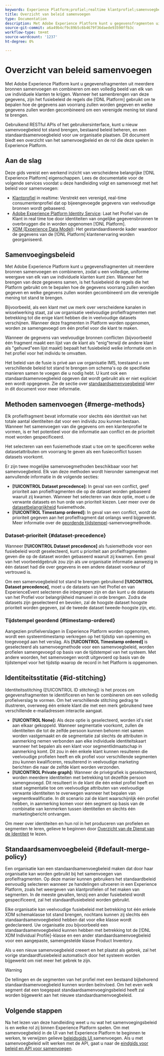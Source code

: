 ```yaml
---
keywords: Experience Platform;profiel;realtime klantprofiel;samenvoegbeleid;UI;gebruikersinterface;geordende tijdstempel;prioriteit gegevensset
title: Overzicht van beleid samenvoegen
type: Documentation
description: Met Adobe Experience Platform kunt u gegevensfragmenten uit meerdere bronnen samenvoegen en combineren om een volledig beeld van uw individuele klanten te krijgen. Wanneer het brengen van deze gegevens samen, is het fusiebeleid de regels die het Platform gebruikt om te bepalen hoe de gegevens voorrang zullen worden gegeven en welke gegevens zullen worden gecombineerd om de verenigde mening tot stand te brengen.
source-git-commit: a6a49b4cf9c89b5c6b4679f36daede93590ffb3c
workflow-type: tm+mt
source-wordcount: '1237'
ht-degree: 0%

---
```



# Overzicht van beleid samenvoegen

Met Adobe Experience Platform kunt u gegevensfragmenten uit meerdere bronnen samenvoegen en combineren om een volledig beeld van elk van uw individuele klanten te krijgen. Wanneer het samenbrengen van deze gegevens, zijn het fusiebeleid de regels die [!DNL Platform] gebruikt om te bepalen hoe de gegevens aan voorrang zullen worden gegeven en welke gegevens zullen worden gecombineerd om een verenigde mening tot stand te brengen.

Gebruikend RESTful APIs of het gebruikersinterface, kunt u nieuw samenvoegbeleid tot stand brengen, bestaand beleid beheren, en een standaardsamenvoegbeleid voor uw organisatie plaatsen. Dit document biedt een overzicht van het samenvoegbeleid en de rol die deze spelen in Experience Platform.

## Aan de slag

Deze gids vereist een werkend inzicht van verscheidene belangrijke [!DNL Experience Platform] eigenschappen. Lees de documentatie voor de volgende services voordat u deze handleiding volgt en samenvoegt met het beleid voor samenvoegen:

* [Klantprofiel](../home.md) in realtime: Verstrekt een verenigd, real-time consumentenprofiel dat op bijeengevoegde gegevens van veelvoudige bronnen wordt gebaseerd.
* [Adobe Experience Platform Identity Service](../../identity-service/home.md): Laat het Profiel van de Klant in real time toe door identiteiten van ongelijke gegevensbronnen te overbruggen die in worden opgenomen  [!DNL Platform].
* [XDM (Experience Data Model)](../../xdm/home.md): Het gestandaardiseerde kader waardoor de gegevens van de  [!DNL Platform] klantenervaring worden georganiseerd.

## Samenvoegingsbeleid

Met Adobe Experience Platform kunt u gegevensfragmenten uit meerdere bronnen samenvoegen en combineren, zodat u een volledige, uniforme weergave van elk van uw individuele klanten kunt zien. Wanneer het brengen van deze gegevens samen, is het fusiebeleid de regels die het Platform gebruikt om te bepalen hoe de gegevens voorrang zullen worden gegeven en welke gegevens zullen worden gecombineerd om die verenigde mening tot stand te brengen.

Bijvoorbeeld, als een klant met uw merk over verscheidene kanalen in wisselwerking staat, zal uw organisatie veelvoudige profielfragmenten met betrekking tot die enige klant hebben die in veelvoudige datasets verschijnen. Wanneer deze fragmenten in Platform worden opgenomen, worden ze samengevoegd om één profiel voor die klant te maken.

Wanneer de gegevens van veelvoudige bronnen conflicten (bijvoorbeeld één fragment maakt een lijst van de klant als &quot;enig&quot;terwijl de andere klant als &quot;gehuwd&quot;een lijst maakt) bepaalt het fusiebeleid welke informatie om in het profiel voor het individu te omvatten.

Het beleid van de fusie is privé aan uw organisatie IMS, toestaand u om verschillende beleid tot stand te brengen om schema&#39;s op de specifieke manieren samen te voegen die u nodig hebt. U kunt ook een standaardsamenvoegbeleid opgeven dat wordt gebruikt als er niet expliciet een wordt opgegeven. Zie de sectie over [standaardsamenvoegbeleid](#default-merge-policy) later in dit document voor meer informatie.

## Methoden samenvoegen {#merge-methods}

Elk profielfragment bevat informatie voor slechts één identiteit van het totale aantal identiteiten dat voor een individu zou kunnen bestaan. Wanneer het samenvoegen van die gegevens om een klantenprofiel te vormen, is er het potentieel voor die informatie aan conflict en de prioriteit moet worden gespecificeerd.

Het selecteren van een fusiemethode staat u toe om te specificeren welke datasetattributen om voorrang te geven als een fusieconflict tussen datasets voorkomt.

Er zijn twee mogelijke samenvoegmethoden beschikbaar voor het samenvoegbeleid. Elk van deze methoden wordt hieronder samengevat met aanvullende informatie in de volgende secties:

* **[!UICONTROL Dataset precedence]:** In geval van een conflict, geef prioriteit aan profielfragmenten die op de dataset worden gebaseerd waaruit zij kwamen. Wanneer het selecteren van deze optie, moet u de verwante datasets en hun orde van prioriteit kiezen. Leer meer over de [datasetbelangrijkheid](#dataset-precedence) fusiemethode.
* **[!UICONTROL Timestamp ordered]:** In geval van een conflict, wordt de prioriteit gegeven aan het profielfragment dat onlangs werd bijgewerkt. Meer informatie over de [geordende tijdstempel](#timestamp-ordered)-samenvoegmethode.

### Dataset-prioriteit {#dataset-precedence}

Wanneer **[!UICONTROL Dataset precedence]** als fusiemethode voor een fusiebeleid wordt geselecteerd, kunt u prioriteit aan profielfragmenten geven die op de dataset worden gebaseerd waaruit zij kwamen. Een geval van het voorbeeldgebruik zou zijn als uw organisatie informatie aanwezig in één dataset had die over gegevens in een andere dataset voorkeur of vertrouwd is.

Om een samenvoegbeleid tot stand te brengen gebruikend **[!UICONTROL Dataset precedence]**, moet u de datasets van het Profiel en van ExperienceEvent selecteren die inbegrepen zijn en dan kunt u de datasets van het Profiel voor belangrijkheid manueel in orde brengen. Zodra de datasets zijn geselecteerd en bevolen, zal de hoogste dataset hoogste prioriteit worden gegeven, zal de tweede dataset tweede-hoogste zijn, etc.

### Tijdstempel geordend {#timestamp-ordered}

Aangezien profielverslagen in Experience Platform worden opgenomen, wordt een systeemtimestamp verkregen op het tijdstip van opneming en toegevoegd aan het verslag. Als **[!UICONTROL Timestamp ordered]** is geselecteerd als samenvoegmethode voor een samenvoegbeleid, worden profielen samengevoegd op basis van de tijdstempel van het systeem. Met andere woorden, het samenvoegen wordt uitgevoerd op basis van de tijdstempel voor het tijdstip waarop de record in het Platform is opgenomen.

## Identiteitsstitatie {#id-stitching}

Identiteitsstitching ([!UICONTROL ID stitching]) is het proces om gegevensfragmenten te identificeren en hen te combineren om een volledig profielverslag te vormen. Om het verschillende stitching gedrag te illustreren, overweeg één enkele klant die met een merk gebruikend twee verschillende e-mailadressen interactie aangaat.

* **[!UICONTROL None]:** Als deze optie is geselecteerd, worden id&#39;s niet aan elkaar gekoppeld. Wanneer segmentatie voorkomt, zullen de identiteiten die tot de zelfde persoon kunnen behoren niet samen worden vastgemaakt en de segmentatie zal slechts de attributen in aanmerking nemen verbonden aan elke individuele identiteitskaart wanneer het bepalen als een klant voor segmentlidmaatschap in aanmerking komt. Dit zou in één enkele klant kunnen resulteren die veelvoudige profielen heeft en elk profiel voor verschillende segmenten zou kunnen kwalificeren, resulterend in veelvoudige marketing berichten die naar de zelfde klant worden verzonden.
* **[!UICONTROL Private graph]:** Wanneer de privégrafiek is geselecteerd, worden meerdere identiteiten met betrekking tot dezelfde persoon samengevoegd. Dit resulteert in de klant die één enkel profiel heeft en staat segmentatie toe om veelvoudige attributen van veelvoudige verwante identiteiten te overwegen wanneer het bepalen van segmentkwalificatie. In dit scenario zal de klant waarschijnlijk één profiel hebben, in aanmerking komen voor één segment op basis van de combinatie van kenmerken tussen identiteiten en slechts één marketingbericht ontvangen.

Om meer over identiteiten en hun rol in het produceren van profielen en segmenten te leren, gelieve te beginnen door [Overzicht van de Dienst van de Identiteit](../../identity-service/home.md) te lezen.

## Standaardsamenvoegbeleid {#default-merge-policy}

Een organisatie kan een standaardsamenvoegbeleid maken dat door haar organisatie kan worden gebruikt bij het samenvoegen van profielfragmenten. Op deze manier kunnen gebruikers het standaardbeleid eenvoudig selecteren wanneer ze handelingen uitvoeren in een Experience Platform, zoals het weergeven van klantprofielen of het maken van segmenten. In de meeste gevallen, tenzij een ander fusiebeleid wordt gespecificeerd, zal het standaardfusiebeleid worden gebruikt.

Elke organisatie kan veelvoudige fusiebeleid met betrekking tot één enkele XDM schemaklasse tot stand brengen, nochtans kunnen zij slechts één standaardsamenvoegbeleid hebben dat voor elke klasse wordt gedeclareerd. Uw organisatie zou bijvoorbeeld een standaardsamenvoegbeleid kunnen hebben met betrekking tot de [!DNL XDM Individual Profile]-klasse en een ander standaardsamenvoegbeleid voor een aangepaste, samengestelde klasse Product Inventory.

Als u een nieuw samenvoegbeleid creeert en het plaatst als gebrek, zal het vorige standaardfusiebeleid automatisch door het systeem worden bijgewerkt om niet meer het gebrek te zijn.

>[!WARNING]
>
>De tellingen en de segmenten van het profiel met een bestaand bijbehorend standaardsamenvoegbeleid kunnen worden beïnvloed. Om het even welk segment dat een toegepast standaardsamenvoegingsbeleid heeft zal worden bijgewerkt aan het nieuwe standaardsamenvoegbeleid.

## Volgende stappen

Na het lezen van deze handleiding weet u nu wat het samenvoegingsbeleid is en welke rol zij binnen Experience Platform spelen. Om met samenvoegbeleid in de UI van het Experience Platform te beginnen te werken, te verwijzen gelieve [beleidsgids UI ](ui-guide.md) samenvoegen. Als u met samenvoegbeleid wilt werken met de API, gaat u naar de [eindgids voor beleid en API voor samenvoegen](../api/merge-policies.md).
